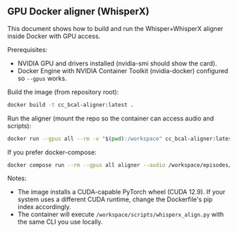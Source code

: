 ## GPU Docker aligner (WhisperX)

This document shows how to build and run the Whisper+WhisperX aligner inside Docker with GPU access.

Prerequisites:
- NVIDIA GPU and drivers installed (nvidia-smi should show the card).
- Docker Engine with NVIDIA Container Toolkit (nvidia-docker) configured so `--gpus` works.

Build the image (from repository root):

```bash
docker build -t cc_bcal-aligner:latest .
```

Run the aligner (mount the repo so the container can access audio and scripts):

```bash
docker run --gpus all --rm -v "$(pwd):/workspace" cc_bcal-aligner:latest --audio /workspace/episodes/1.tam-nhu-mat-ho/audio/voiceover.mp3 --output /workspace/out-whisperx.json
```

If you prefer docker-compose:

```bash
docker compose run --rm --gpus all aligner --audio /workspace/episodes/1.tam-nhu-mat-ho/audio/voiceover.mp3 --output /workspace/out-whisperx.json
```

Notes:
- The image installs a CUDA-capable PyTorch wheel (CUDA 12.9). If your system uses a different CUDA runtime, change the Dockerfile's pip index accordingly.
- The container will execute `/workspace/scripts/whisperx_align.py` with the same CLI you use locally.
